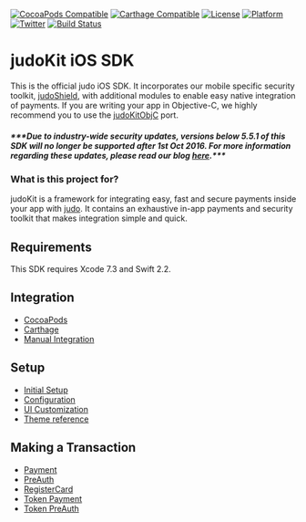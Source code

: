 [![CocoaPods Compatible](https://img.shields.io/cocoapods/v/JudoKit.svg)](https://img.shields.io/cocoapods/v/JudoKit.svg)
[![Carthage Compatible](https://img.shields.io/badge/Carthage-compatible-4BC51D.svg)](https://github.com/Carthage/Carthage)
[![License](https://img.shields.io/cocoapods/l/JudoKit.svg)](http://http://cocoadocs.org/docsets/Judo)
[![Platform](https://img.shields.io/cocoapods/p/JudoKit.svg)](http://http://cocoadocs.org/docsets/Judo)
[![Twitter](https://img.shields.io/badge/twitter-@JudoPayments-orange.svg)](http://twitter.com/JudoPayments)
[![Build Status](https://travis-ci.org/JudoPay/JudoKit.svg)](http://travis-ci.org/JudoPay/JudoKit)

# judoKit iOS SDK

This is the official judo iOS SDK. It incorporates our mobile specific security toolkit, [judoShield](https://github.com/judopay/judoshield), with additional modules to enable easy native integration of payments. If you are writing your app in Objective-C, we highly recommend you to use the [judoKitObjC](https://github.com/judopay/JudoKitObjC) port.

##### **\*\*\*Due to industry-wide security updates, versions below 5.5.1 of this SDK will no longer be supported after 1st Oct 2016. For more information regarding these updates, please read our blog [here](http://hub.judopay.com/pci31-security-updates/).*****

### What is this project for?

judoKit is a framework for integrating easy, fast and secure payments inside your app with [judo](https://www.judopay.com/). It contains an exhaustive in-app payments and security toolkit that makes integration simple and quick.

## Requirements

This SDK requires Xcode 7.3 and Swift 2.2.

## Integration

- [CocoaPods](https://github.com/JudoPay/JudoKit/wiki/CocoaPods)
- [Carthage](https://github.com/JudoPay/JudoKit/wiki/Carthage)
- [Manual Integration](https://github.com/JudoPay/JudoKit/wiki/Manual-Integration)

## Setup

- [Initial Setup](https://github.com/JudoPay/JudoKit/wiki/Initial-Setup)
- [Configuration](https://github.com/JudoPay/JudoKit/wiki/Configuration)
- [UI Customization](https://github.com/JudoPay/JudoKit/wiki/UI-Customization)
- [Theme reference](https://github.com/JudoPay/JudoKit/wiki/Theme-reference)

## Making a Transaction

- [Payment](https://github.com/JudoPay/JudoKit/wiki/Payment)
- [PreAuth](https://github.com/JudoPay/JudoKit/wiki/PreAuth)
- [RegisterCard](https://github.com/JudoPay/JudoKit/wiki/Register-Card)
- [Token Payment](https://github.com/JudoPay/JudoKit/wiki/Token-Payment)
- [Token PreAuth](https://github.com/JudoPay/JudoKit/wiki/Token-PreAuth)
